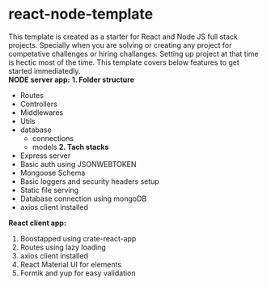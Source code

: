 # react-node-template
This template is created as a starter for React and Node JS full stack projects.
Specially when you are solving or creating any project for competative challenges or hiring challanges. Setting up project at that time is hectic most of the time.
This template covers below features to get started immediatedly.  
**NODE server app:**
**1. Folder structure**
  - Routes
  - Controllers
  - Middlewares
  - Utils
  - database
    - connections
    - models
**2. Tach stacks**
  - Express server
  - Basic auth using JSONWEBTOKEN
  - Mongoose Schema
  - Basic loggers and security headers setup
  - Static file serving 
  - Database connection using mongoDB
  - axios client installed

**React client app:**
1. Boostapped using crate-react-app
2. Routes using lazy loading 
3. axios client installed 
4. React Material UI for elements
5. Formik and yup for easy validation
